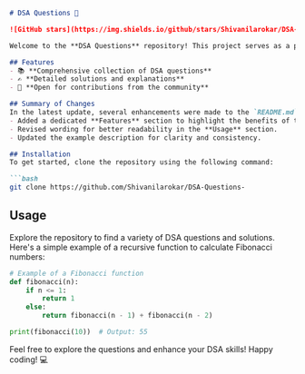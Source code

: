 ```markdown
# DSA Questions 🚀

![GitHub stars](https://img.shields.io/github/stars/Shivanilarokar/DSA-Questions-?style=social) ![Forks](https://img.shields.io/github/forks/Shivanilarokar/DSA-Questions-?style=social)

Welcome to the **DSA Questions** repository! This project serves as a platform for developers and learners to practice and enhance their skills in Data Structures and Algorithms (DSA). This repository is designed to help you improve your understanding of various data structures and algorithms through a collection of questions and solutions.

## Features
- 📚 **Comprehensive collection of DSA questions**
- ✍️ **Detailed solutions and explanations**
- 🤝 **Open for contributions from the community**

## Summary of Changes
In the latest update, several enhancements were made to the `README.md` file to improve clarity and structure:
- Added a dedicated **Features** section to highlight the benefits of the repository.
- Revised wording for better readability in the **Usage** section.
- Updated the example description for clarity and consistency.

## Installation
To get started, clone the repository using the following command:

```bash
git clone https://github.com/Shivanilarokar/DSA-Questions-
```

## Usage
Explore the repository to find a variety of DSA questions and solutions. Here's a simple example of a recursive function to calculate Fibonacci numbers:

```python
# Example of a Fibonacci function
def fibonacci(n):
    if n <= 1:
        return 1
    else:
        return fibonacci(n - 1) + fibonacci(n - 2)

print(fibonacci(10))  # Output: 55
```

Feel free to explore the questions and enhance your DSA skills! Happy coding! 💻
```